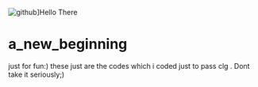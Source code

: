 ![github](https://img.shields.io/badge/GitHub-000000?style=for-the-badge&logo=GitHub&logoColor=white)]Hello There
# a_new_beginning
just for fun:)
these just are the codes which i coded just to pass clg . Dont take it seriously;)

